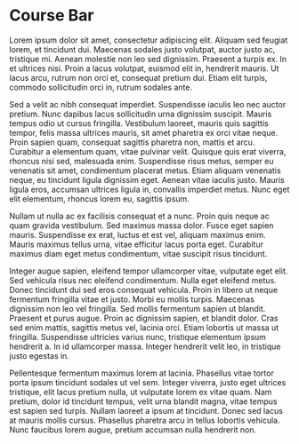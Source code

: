 # Course Bar

Lorem ipsum dolor sit amet, consectetur adipiscing elit. Aliquam sed feugiat lorem, et tincidunt dui. Maecenas sodales justo volutpat, auctor justo ac, tristique mi. Aenean molestie non leo sed dignissim. Praesent a turpis ex. In et ultrices nisi. Proin a lacus volutpat, euismod elit in, hendrerit mauris. Ut lacus arcu, rutrum non orci et, consequat pretium dui. Etiam elit turpis, commodo sollicitudin orci in, rutrum sodales ante.

Sed a velit ac nibh consequat imperdiet. Suspendisse iaculis leo nec auctor pretium. Nunc dapibus lacus sollicitudin urna dignissim suscipit. Mauris tempus odio ut cursus fringilla. Vestibulum laoreet, mauris quis sagittis tempor, felis massa ultrices mauris, sit amet pharetra ex orci vitae neque. Proin sapien quam, consequat sagittis pharetra non, mattis et arcu. Curabitur a elementum quam, vitae pulvinar velit. Quisque quis erat viverra, rhoncus nisi sed, malesuada enim. Suspendisse risus metus, semper eu venenatis sit amet, condimentum placerat metus. Etiam aliquam venenatis neque, eu tincidunt ligula dignissim eget. Aenean vitae iaculis justo. Mauris ligula eros, accumsan ultrices ligula in, convallis imperdiet metus. Nunc eget elit elementum, rhoncus lorem eu, sagittis ipsum.

Nullam ut nulla ac ex facilisis consequat et a nunc. Proin quis neque ac quam gravida vestibulum. Sed maximus massa dolor. Fusce eget sapien mauris. Suspendisse ex erat, luctus et est vel, aliquam maximus enim. Mauris maximus tellus urna, vitae efficitur lacus porta eget. Curabitur maximus diam eget metus condimentum, vitae suscipit risus tincidunt.

Integer augue sapien, eleifend tempor ullamcorper vitae, vulputate eget elit. Sed vehicula risus nec eleifend condimentum. Nulla eget eleifend metus. Donec tincidunt dui sed eros consequat vehicula. Proin in libero ut neque fermentum fringilla vitae et justo. Morbi eu mollis turpis. Maecenas dignissim non leo vel fringilla. Sed mollis fermentum sapien ut blandit. Praesent et purus augue. Proin ac dignissim sapien, et blandit dolor. Cras sed enim mattis, sagittis metus vel, lacinia orci. Etiam lobortis ut massa ut fringilla. Suspendisse ultricies varius nunc, tristique elementum ipsum hendrerit a. In id ullamcorper massa. Integer hendrerit velit leo, in tristique justo egestas in.

Pellentesque fermentum maximus lorem at lacinia. Phasellus vitae tortor porta ipsum tincidunt sodales ut vel sem. Integer viverra, justo eget ultrices tristique, elit lacus pretium nulla, ut vulputate lorem ex vitae quam. Nam pretium, dolor id tincidunt tempus, velit urna blandit magna, vitae tempus est sapien sed turpis. Nullam laoreet a ipsum at tincidunt. Donec sed lacus at mauris mollis cursus. Phasellus pharetra arcu in tellus lobortis vehicula. Nunc faucibus lorem augue, pretium accumsan nulla hendrerit non.
